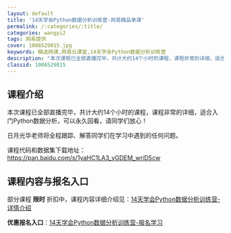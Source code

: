 ```yaml
---
layout: default
title: '14天学会Python数据分析训练营-网易精品单课'
permalink: /:categories/:title/
categories: wangyi2
tags: 网易提供
cover: 1006529015.jpg
keywords: 精选网课,网易云课堂,14天学会Python数据分析训练营
description: "本次课程已全部直播完毕，共计大约14个小时的课程，课程非常的详细，适合入门Python数据分析，可以永久回看，请同学们放心！日月光华老师将全程跟踪、解答同学们在学习中遇到的任何问题。课程代码"
classid: 1006529015
---
```


## 课程介绍

本次课程已全部直播完毕，共计大约14个小时的课程，课程非常的详细，适合入门Python数据分析，可以永久回看，请同学们放心！

日月光华老师将全程跟踪、解答同学们在学习中遇到的任何问题。

课程代码和数据集下载地址：https://pan.baidu.com/s/1yaHC1LA3_yGDEM_wriD5cw

## 课程内容与报名入口

部分课程 **限时** 折扣中，课程内容详细介绍见：[14天学会Python数据分析训练营-详情介绍](https://study.163.com/course/introduction/1006529015.htm?share=1&shareId=1025206652&utm_campaign=share&utm_medium=iphoneShare&utm_source=&utm_u=1025206652)

**优惠报名入口**：[14天学会Python数据分析训练营-报名学习](https://study.163.com/course/introduction/1006529015.htm?share=1&shareId=1025206652&utm_campaign=share&utm_medium=iphoneShare&utm_source=&utm_u=1025206652)

